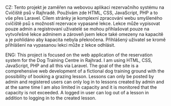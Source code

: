 CZ: Tento projekt je zaměřen na webovou aplikaci rezervačního systému na Cvičiště psů v Rajhradě. Používám zde HTML, CSS, JavaScript, PHP a to vše přes Laravel. Cílem stránky je komplexní zpracování webu smyšleného cvičiště psů s možností rezervace vypasané lekce. Lekce může vypisovat pouze admin a registrovaní uživatelé se mohou přihlašovat pouze na vytvořešné lekce adminem a zároveň jsem lekce také omezeny na kapacitě a je pohlídáno aby kapacita nebyla překročena. Přihlášený uživatel se kromě přihlášení na vypasanou lekci může z lekce odhlásit. 


ENG: This project is focused on the web application of the reservation system for the Dog Training Centre in Rajhrad. I am using HTML, CSS, JavaScript, PHP and all this via Laravel. The goal of the site is a comprehensive web development of a fictional dog training ground with the possibility of booking a grazing lesson. Lessons can only be posted by admin and registered users can only log in to lessons created by admin and at the same time I am also limited in capacity and it is monitored that the capacity is not exceeded. A logged in user can log out of a lesson in addition to logging in to the created lesson. 
